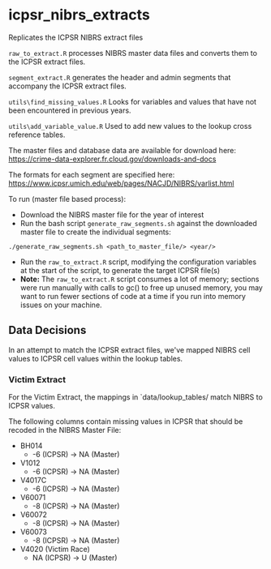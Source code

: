 # icpsr_nibrs_extracts
Replicates the ICPSR NIBRS extract files

`raw_to_extract.R` processes NIBRS master data files and converts them to the ICPSR extract files.


`segment_extract.R` generates the header and admin segments that accompany the ICPSR extract files.

`utils\find_missing_values.R` Looks for variables and values that have not been encountered in previous years.

`utils\add_variable_value.R` Used to add new values to the lookup cross reference tables.


The master files and database data are available for download here:
https://crime-data-explorer.fr.cloud.gov/downloads-and-docs

The formats for each segment are specified here:
https://www.icpsr.umich.edu/web/pages/NACJD/NIBRS/varlist.html

To run (master file based process):
- Download the NIBRS master file for the year of interest
- Run the bash script `generate_raw_segments.sh` against the downloaded master file to create the individual segments:
```{bash}
./generate_raw_segments.sh <path_to_master_file/> <year/>
```
- Run the `raw_to_extract.R` script, modifying the configuration variables at the start of the script, to generate the target ICPSR file(s)
- **Note:** The `raw_to_extract.R` script consumes a lot of memory; sections were run manually with calls to gc() to free up unused memory, you may want to run fewer sections of code at a time if you run into memory issues on your machine. 

## Data Decisions
In an attempt to match the ICPSR extract files, we've mapped NIBRS cell values to ICPSR cell values within the lookup tables.

### Victim Extract

For the Victim Extract, the mappings in `data/lookup_tables/ match NIBRS to ICPSR values.

The following columns contain missing values in ICPSR that should be recoded in the NIBRS Master File:
* BH014
  * -6 (ICPSR) -> NA (Master)
* V1012
  * -6 (ICPSR) -> NA (Master)
* V4017C
  * -6 (ICPSR) -> NA (Master)
* V60071
  * -8 (ICPSR) -> NA (Master)
* V60072
  * -8 (ICPSR) -> NA (Master)
* V60073
  * -8 (ICPSR) -> NA (Master)
* V4020 (Victim Race)
  * NA (ICPSR) -> U (Master)
